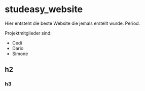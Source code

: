 # studeasy_website

Hier entsteht die beste Website die jemals erstellt wurde. Period.

Projektmitglieder sind:
- Cedi
- Dario
- Simone

## h2

### h3